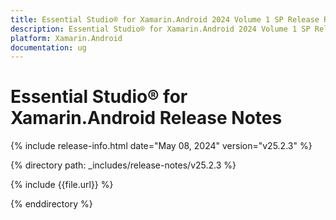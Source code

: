 ```yaml
---
title: Essential Studio® for Xamarin.Android 2024 Volume 1 SP Release Release Notes  
description: Essential Studio® for Xamarin.Android 2024 Volume 1 SP Release Release Notes  
platform: Xamarin.Android
documentation: ug
---
```


# Essential Studio® for Xamarin.Android  Release Notes  

{% include release-info.html date="May 08, 2024"  version="v25.2.3" %} 

{% directory path: _includes/release-notes/v25.2.3 %}

{% include {{file.url}} %}

{% enddirectory %}